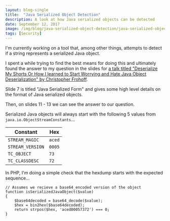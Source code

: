 ```yaml
---
layout: blog-single
title:  "Java Serialized Object Detection"
description: A look at how Java serialized objects can be detected
date: September 12, 2017
image: /img/blog/java-serialized-object-detection/java-serialized-object-hexdump.jpg
tags: [Security]
---
```


I'm currently working on a tool that, among other things, attempts to detect if a string represents a serialized Java object.

I spent a while trying to find the best means for doing this and ultimately found the answer to my question in the slides for [a talk titled "Deserialize My Shorts Or How I learned to Start Worrying and Hate Java Object Deserialization" by Christopher Frohoff](https://www.slideshare.net/frohoff1/deserialize-my-shorts-or-how-i-learned-to-start-worrying-and-hate-java-object-deserialization).

<!-- excerpt_separator -->

Slide 7 is titled "Java Serialized Form" and gives some high level details on the format of Java serialized objects.

Then, on slides 11 - 13 we can see the answer to our question.

Serialized Java objects will always start with the following 5 values from `java.io.ObjectStreamConstants`...

|Constant|Hex|
|---|---|
|`STREAM_MAGIC`|`aced`|
|`STREAM_VERSION`|`0005`|
|`TC_OBJECT`|`73`|
|`TC_CLASSDESC`|`72`|

In PHP, I'm doing a simple check that the hexdump starts with the expected sequence...

```php?start_inline=1
// Assumes we recieve a base64_encoded version of the object
function isSerializedJavaObject($value)
{
    $base64decoded = base64_decode($value);
    $hex = bin2hex($base64decoded);
    return strpos($hex, 'aced00057372') === 0;
}
```